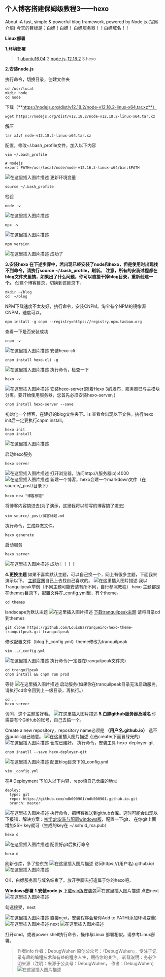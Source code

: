 ## 个人博客搭建保姆级教程3——hexo
About :A fast, simple & powerful blog framework, powered by Node.js.(官网介绍)
今天的目标是：白嫖！白嫖！
白嫖服务器！！白嫖域名！！

**Linux部署**

**1.环境部署**
>1.[ubuntu16.04](https://blog.csdn.net/qq_43938052/article/details/107326122)
>2.[node.js-12.18.2](https://nodejs.org/dist/v12.18.2/node-v12.18.2-linux-x64.tar.xz)
>3.hexo

**2.安装node.js**

执行命令，切换目录，创建文件夹
```
cd /usr/local
mkdir node
cd node
```

下载（**https://nodejs.org/dist/v12.18.2/node-v12.18.2-linux-x64.tar.xz**）
```
wget https://nodejs.org/dist/v12.18.2/node-v12.18.2-linux-x64.tar.xz
```
解压
```
tar xJvf node-v12.18.2-linux-x64.tar.xz
```
配置，修改~/.bash_profile文件，加入以下内容
```
vim ~/.bash_profile
```
```
# Nodejs
export PATH=/usr/local/node/node-v12.16.3-linux-x64/bin:$PATH
```
![在这里插入图片描述](https://img-blog.csdnimg.cn/20200722235958573.png?x-oss-process=image/watermark,type_ZmFuZ3poZW5naGVpdGk,shadow_10,text_aHR0cHM6Ly9ibG9nLmNzZG4ubmV0L3FxXzQzOTM4MDUy,size_16,color_FFFFFF,t_70)
更新环境变量
```
source ~/.bash_profile
```
检验
```
node -v
```
![在这里插入图片描述](https://img-blog.csdnimg.cn/20200723000146367.png)
```
npx -v
```
![在这里插入图片描述](https://img-blog.csdnimg.cn/20200723000208310.png)
```
npm version
```
![在这里插入图片描述](https://img-blog.csdnimg.cn/20200723000246650.png?x-oss-process=image/watermark,type_ZmFuZ3poZW5naGVpdGk,shadow_10,text_aHR0cHM6Ly9ibG9nLmNzZG4ubmV0L3FxXzQzOTM4MDUy,size_16,color_FFFFFF,t_70)
成功了

**3.安装hexo**
**在下述步骤中，若出现已经安装了node和hexo，但是使用时出现找不到命令，请执行source ~/.bash_profile，刷新。**
**注意，所有的安装过程都在blog文件夹里搞，如果出了什么问题，你可以直接干掉blog目录，重新创建一个。**
创建个博客目录，切换到该目录下。
```
mkdir ~/blog
cd  ~/blog
```
NPM下载速度不太友好，执行命令，安装CNPM。淘宝有个NPM的镜像源CNPM，速度可以。
```
npm install -g cnpm --registry=https://registry.npm.taobao.org
```
查看一下是否安装成功
```
cnpm -v
```
![在这里插入图片描述](https://img-blog.csdnimg.cn/2020072300292367.png?x-oss-process=image/watermark,type_ZmFuZ3poZW5naGVpdGk,shadow_10,text_aHR0cHM6Ly9ibG9nLmNzZG4ubmV0L3FxXzQzOTM4MDUy,size_16,color_FFFFFF,t_70)
安装hexo-cli
```
cnpm install hexo-cli -g
```
![在这里插入图片描述](https://img-blog.csdnimg.cn/20200723003033670.png?x-oss-process=image/watermark,type_ZmFuZ3poZW5naGVpdGk,shadow_10,text_aHR0cHM6Ly9ibG9nLmNzZG4ubmV0L3FxXzQzOTM4MDUy,size_16,color_FFFFFF,t_70)
执行命令，检查一下
```
hexo -v
```
![在这里插入图片描述](https://img-blog.csdnimg.cn/20200723003148734.png?x-oss-process=image/watermark,type_ZmFuZ3poZW5naGVpdGk,shadow_10,text_aHR0cHM6Ly9ibG9nLmNzZG4ubmV0L3FxXzQzOTM4MDUy,size_16,color_FFFFFF,t_70)
安装hexo-server(随着Hexo 3的发布，服务器已与主模块分离。要开始使用服务器，您首先必须安装hexo-server。)
```
cnpm install hexo-server --save
```

初始化一个博客，在建好的blog文件夹下。ls 查看会出现以下文件。执行hexo init后一定要执行cnpm install。
```
hexo init
cnpm install
```
![在这里插入图片描述](https://img-blog.csdnimg.cn/20200723003758672.png)

启动hexo服务
```
hexo server
```
![在这里插入图片描述](https://img-blog.csdnimg.cn/20200723114609168.png)
打开浏览器，访问http://(服务器ip):4000
![在这里插入图片描述](https://img-blog.csdnimg.cn/20200723123517424.png?x-oss-process=image/watermark,type_ZmFuZ3poZW5naGVpdGk,shadow_10,text_aHR0cHM6Ly9ibG9nLmNzZG4ubmV0L3FxXzQzOTM4MDUy,size_16,color_FFFFFF,t_70)
新建一个博客，hexo会建一个markdown文件（在source/_post/目录下）
```
hexo new "博客标题"
```
将博客内容搞进去(为了演示，这里我将以前写的博客搞了进去)
```
vim source/_post/博客标题.md
```
执行命令，生成静态文件。
```
hexo generate
```
启动服务
```
hexo server
```


![在这里插入图片描述](https://img-blog.csdnimg.cn/20200723125852342.png?x-oss-process=image/watermark,type_ZmFuZ3poZW5naGVpdGk,shadow_10,text_aHR0cHM6Ly9ibG9nLmNzZG4ubmV0L3FxXzQzOTM4MDUy,size_16,color_FFFFFF,t_70)
成功！！！！

**4.更换主题**
如果不喜欢默认主题，可以自己换一个，网上有很多主题，下面我来演示以下。
[主题官网](https://hexo.io/themes/)自己上去找自己喜欢的。
![在这里插入图片描述](https://img-blog.csdnimg.cn/20200723143858328.png?x-oss-process=image/watermark,type_ZmFuZ3poZW5naGVpdGk,shadow_10,text_aHR0cHM6Ly9ibG9nLmNzZG4ubmV0L3FxXzQzOTM4MDUy,size_16,color_FFFFFF,t_70)
我以Tranquilpeak举例（不同主题可能安装有所不同，自行参照教程）
hexo 主题都是在themes目录下，配置文件在_config.yml里，有个theme。
```
cd themes
```
landscape为默认主题
![在这里插入图片描述](https://img-blog.csdnimg.cn/20200723144159504.png)
[下载tranquilpeak主题](https://github.com/LouisBarranqueiro/hexo-theme-tranquilpeak.git) 请将目录cd 到themes
```
git clone https://github.com/LouisBarranqueiro/hexo-theme-tranquilpeak.git tranquilpeak

```
修改配置文件（blog下_config.yml）theme修改为tranquilpeak
```
vim ../_config.yml

```
![在这里插入图片描述](https://img-blog.csdnimg.cn/20200723144643183.png?x-oss-process=image/watermark,type_ZmFuZ3poZW5naGVpdGk,shadow_10,text_aHR0cHM6Ly9ibG9nLmNzZG4ubmV0L3FxXzQzOTM4MDUy,size_16,color_FFFFFF,t_70)
执行命令(一定要在tranquilpeak文件夹)
```
cd tranquilpeak
cnpm install && cnpm run prod
```
等待
![在这里插入图片描述](https://img-blog.csdnimg.cn/2020072314492014.png)
启动服务(如果你在tranquilpeak目录无法启动服务，
请执行cd命令回到上一级目录，再执行。)
```
cd ..
hexo server
```
访问，这个主题蛮好看。
![在这里插入图片描述](https://img-blog.csdnimg.cn/20200723145340226.png?x-oss-process=image/watermark,type_ZmFuZ3poZW5naGVpdGk,shadow_10,text_aHR0cHM6Ly9ibG9nLmNzZG4ubmV0L3FxXzQzOTM4MDUy,size_16,color_FFFFFF,t_70)
**5.白嫖github服务器及域名**
你需要有个GitHub的账号，自己去搞一个。

Create a new repository，repository name必须是 **（用户名.github.io）**  选不选public自己随意。 
![在这里插入图片描述](https://img-blog.csdnimg.cn/20200723150421863.png?x-oss-process=image/watermark,type_ZmFuZ3poZW5naGVpdGk,shadow_10,text_aHR0cHM6Ly9ibG9nLmNzZG4ubmV0L3FxXzQzOTM4MDUy,size_16,color_FFFFFF,t_70)
点击create(下面冒绿光的)
![在这里插入图片描述](https://img-blog.csdnimg.cn/20200723150739193.png?x-oss-process=image/watermark,type_ZmFuZ3poZW5naGVpdGk,shadow_10,text_aHR0cHM6Ly9ibG9nLmNzZG4ubmV0L3FxXzQzOTM4MDUy,size_16,color_FFFFFF,t_70)
仓库已建好。
执行命令，安装工具 hexo-deployer-git
```
cnpm insatll --save hexo-deployer-git
```
![在这里插入图片描述](https://img-blog.csdnimg.cn/20200723151245843.png)
配置blog目录下的_config.yml
```
vim _config.yml
```
在# Deployment 下加入以下内容，repo填自己仓库的地址
```
deploy:
  type: git
  repo: https://github.com/ndb000901/ndb000901.github.io.git
  branch: master

```

![在这里插入图片描述](https://img-blog.csdnimg.cn/20200723152120256.png?x-oss-process=image/watermark,type_ZmFuZ3poZW5naGVpdGk,shadow_10,text_aHR0cHM6Ly9ibG9nLmNzZG4ubmV0L3FxXzQzOTM4MDUy,size_16,color_FFFFFF,t_70)
执行命令，把博客推送到github仓库。这时可能会出现以下报错，解决方案：[初学git安装与配置windows版](https://blog.csdn.net/qq_43938052/article/details/106485840)，配置一下git， 在你git上面增加SSH key就可（生成的key在 ~/.ssh/id_rsa.pub）
```
hexo d
```
![在这里插入图片描述](https://img-blog.csdnimg.cn/20200723155311579.png?x-oss-process=image/watermark,type_ZmFuZ3poZW5naGVpdGk,shadow_10,text_aHR0cHM6Ly9ibG9nLmNzZG4ubmV0L3FxXzQzOTM4MDUy,size_16,color_FFFFFF,t_70)
配置好git后执行命令
```
hexo d
```
刷新仓库，多了些东东
![在这里插入图片描述](https://img-blog.csdnimg.cn/20200723155852268.png?x-oss-process=image/watermark,type_ZmFuZ3poZW5naGVpdGk,shadow_10,text_aHR0cHM6Ly9ibG9nLmNzZG4ubmV0L3FxXzQzOTM4MDUy,size_16,color_FFFFFF,t_70)
访问https://(用户名).github.io/
![在这里插入图片描述](https://img-blog.csdnimg.cn/20200723160012499.png?x-oss-process=image/watermark,type_ZmFuZ3poZW5naGVpdGk,shadow_10,text_aHR0cHM6Ly9ibG9nLmNzZG4ubmV0L3FxXzQzOTM4MDUy,size_16,color_FFFFFF,t_70)

OK，白嫖服务器与域名结束了。放开手脚去打造属于你的hexo吧。

**Windows部署**
**1.安装node.js**
[下载win版安装包](https://nodejs.org/dist/v12.18.3/node-v12.18.3-x64.msi)![在这里插入图片描述](https://img-blog.csdnimg.cn/20200723161603402.png?x-oss-process=image/watermark,type_ZmFuZ3poZW5naGVpdGk,shadow_10,text_aHR0cHM6Ly9ibG9nLmNzZG4ubmV0L3FxXzQzOTM4MDUy,size_16,color_FFFFFF,t_70)
点击next
![在这里插入图片描述](https://img-blog.csdnimg.cn/20200723161746657.png?x-oss-process=image/watermark,type_ZmFuZ3poZW5naGVpdGk,shadow_10,text_aHR0cHM6Ly9ibG9nLmNzZG4ubmV0L3FxXzQzOTM4MDUy,size_16,color_FFFFFF,t_70)


勾选接受，next

![在这里插入图片描述](https://img-blog.csdnimg.cn/20200723161835213.png?x-oss-process=image/watermark,type_ZmFuZ3poZW5naGVpdGk,shadow_10,text_aHR0cHM6Ly9ibG9nLmNzZG4ubmV0L3FxXzQzOTM4MDUy,size_16,color_FFFFFF,t_70)
直接next，安装程序会帮你Add to PATH(添加环境变量)
![在这里插入图片描述](https://img-blog.csdnimg.cn/20200723161958916.png?x-oss-process=image/watermark,type_ZmFuZ3poZW5naGVpdGk,shadow_10,text_aHR0cHM6Ly9ibG9nLmNzZG4ubmV0L3FxXzQzOTM4MDUy,size_16,color_FFFFFF,t_70)
next
![在这里插入图片描述](https://img-blog.csdnimg.cn/20200723162112138.png?x-oss-process=image/watermark,type_ZmFuZ3poZW5naGVpdGk,shadow_10,text_aHR0cHM6Ly9ibG9nLmNzZG4ubmV0L3FxXzQzOTM4MDUy,size_16,color_FFFFFF,t_70)


打开cmd，或者power shell执行命令，操作与Linux 部署相似。请参考Linux部署。

>作者info
作者：DebugWuhen
原创公众号：『DebugWuhen』，专注于记录有趣的编程技术和有益的程序人生，期待你的关注。
转载说明：务必注明来源（注明：来源于公众号：DebugWuhen， 作者：DebugWuhen）
![在这里插入图片描述](https://img-blog.csdnimg.cn/20200706013520101.png?x-oss-process=image/watermark,type_ZmFuZ3poZW5naGVpdGk,shadow_10,text_aHR0cHM6Ly9ibG9nLmNzZG4ubmV0L3FxXzQzOTM4MDUy,size_16,color_FFFFFF,t_70)


















